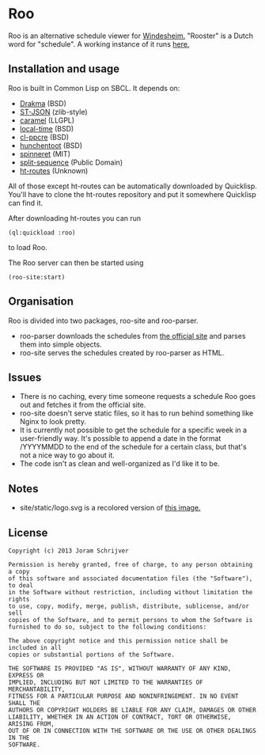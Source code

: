 # Roo

Roo is an alternative schedule viewer for [Windesheim.](http://www.windesheiminternational.nl/) "Rooster" is a Dutch word for "schedule".
A working instance of it runs [here.](http://roo.joram.io)

## Installation and usage

Roo is built in Common Lisp on SBCL. It depends on:

- [Drakma](http://weitz.de/drakma/) (BSD)
- [ST-JSON](http://marijnhaverbeke.nl/st-json/) (zlib-style)
- [caramel](https://github.com/pocket7878/Caramel) (LLGPL)
- [local-time](http://common-lisp.net/project/local-time/) (BSD)
- [cl-ppcre](http://weitz.de/cl-ppcre/) (BSD)
- [hunchentoot](http://weitz.de/hunchentoot/) (BSD)
- [spinneret](https://github.com/ruricolist/spinneret) (MIT)
- [split-sequence](http://www.cliki.net/split-sequence) (Public Domain)
- [ht-routes](https://github.com/gihnius/ht-routes) (Unknown)

All of those except ht-routes can be automatically downloaded by Quicklisp. You'll have to clone the ht-routes repository and put it somewhere Quicklisp can find it.

After downloading ht-routes you can run

    (ql:quickload :roo)

to load Roo.

The Roo server can then be started using

    (roo-site:start)

## Organisation

Roo is divided into two packages, roo-site and roo-parser. 

- roo-parser downloads the schedules from [the official site](https://roosters.windesheim.nl/) and parses them into simple objects.
- roo-site serves the schedules created by roo-parser as HTML.

## Issues

- There is no caching, every time someone requests a schedule Roo goes out and fetches it from the official site.
- roo-site doesn't serve static files, so it has to run behind something like Nginx to look pretty.
- It is currently not possible to get the schedule for a specific week in a user-friendly way. It's possible to append a date in the format /YYYYMMDD to the end of the schedule for a certain class, but that's not a nice way to go about it.
- The code isn't as clean and well-organized as I'd like it to be.

## Notes

- site/static/logo.svg is a recolored version of [this image.](http://openclipart.org/detail/10686/coq-by-yves_guillou-10686)

## License

    Copyright (c) 2013 Joram Schrijver

    Permission is hereby granted, free of charge, to any person obtaining a copy
    of this software and associated documentation files (the "Software"), to deal
    in the Software without restriction, including without limitation the rights
    to use, copy, modify, merge, publish, distribute, sublicense, and/or sell
    copies of the Software, and to permit persons to whom the Software is
    furnished to do so, subject to the following conditions:

    The above copyright notice and this permission notice shall be included in all
    copies or substantial portions of the Software.

    THE SOFTWARE IS PROVIDED "AS IS", WITHOUT WARRANTY OF ANY KIND, EXPRESS OR
    IMPLIED, INCLUDING BUT NOT LIMITED TO THE WARRANTIES OF MERCHANTABILITY,
    FITNESS FOR A PARTICULAR PURPOSE AND NONINFRINGEMENT. IN NO EVENT SHALL THE
    AUTHORS OR COPYRIGHT HOLDERS BE LIABLE FOR ANY CLAIM, DAMAGES OR OTHER
    LIABILITY, WHETHER IN AN ACTION OF CONTRACT, TORT OR OTHERWISE, ARISING FROM,
    OUT OF OR IN CONNECTION WITH THE SOFTWARE OR THE USE OR OTHER DEALINGS IN THE
    SOFTWARE.
